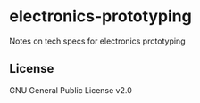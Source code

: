 # electronics-prototyping
Notes on tech specs for electronics prototyping

## License
GNU General Public License v2.0
